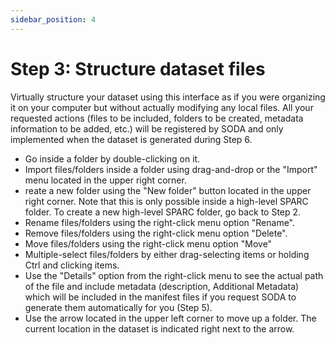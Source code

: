 ```yaml
---
sidebar_position: 4
---
```


# Step 3: Structure dataset files

Virtually structure your dataset using this interface as if you were organizing it on your computer but without actually modifying any local files. All your requested actions (files to be included, folders to be created, metadata information to be added, etc.) will be registered by SODA and only implemented when the dataset is generated during Step 6.

- Go inside a folder by double-clicking on it.
- Import files/folders inside a folder using drag-and-drop or the "Import" menu located in the upper right corner.
- reate a new folder using the "New folder" button located in the upper right corner. Note that this is only possible inside a high-level SPARC folder. To create a new high-level SPARC folder, go back to Step 2.
- Rename files/folders using the right-click menu option "Rename".
- Remove files/folders using the right-click menu option "Delete".
- Move files/folders using the right-click menu option "Move"
- Multiple-select files/folders by either drag-selecting items or holding Ctrl and clicking items.
- Use the "Details" option from the right-click menu to see the actual path of the file and include metadata (description, Additional Metadata) which will be included in the manifest files if you request SODA to generate them automatically for you (Step 5).
- Use the arrow located in the upper left corner to move up a folder. The current location in the dataset is indicated right next to the arrow.
